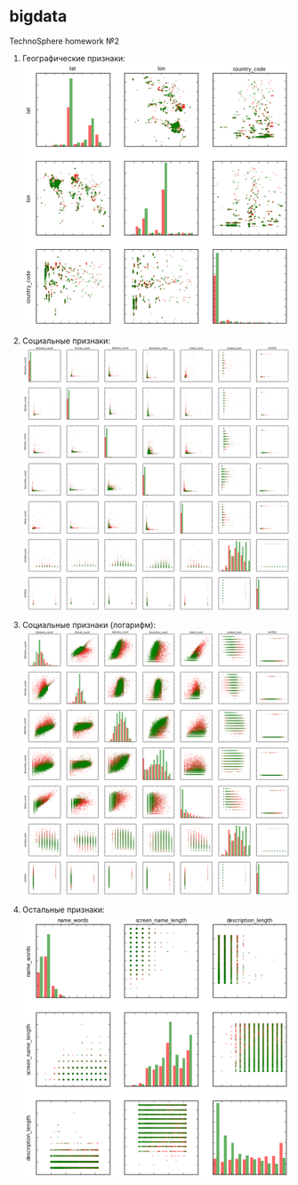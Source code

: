 # bigdata
TechnoSphere homework №2

1) Географические признаки:<br/>
![ScreenShot](https://github.com/marinae/bigdata/blob/master/screenshots/geo_features.png)

2) Социальные признаки:
![ScreenShot](https://github.com/marinae/bigdata/blob/master/screenshots/social_features.png)

3) Социальные признаки (логарифм):
![ScreenShot](https://github.com/marinae/bigdata/blob/master/screenshots/log_features.png)

4) Остальные признаки:<br/>
![ScreenShot](https://github.com/marinae/bigdata/blob/master/screenshots/other_features.png)
